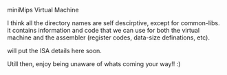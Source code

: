 miniMips Virtual Machine

I think all the directory names are self descirptive, except for common-libs. it contains information and code that we can use for both the 
virtual machine and the assembler (register codes, data-size definations, etc).

will put the ISA details here soon.

Utill then, enjoy being unaware of whats coming your way!! :)
